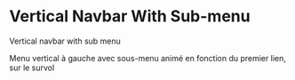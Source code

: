 # Vertical Navbar With Sub-menu

Vertical navbar with sub menu

Menu vertical à gauche avec sous-menu animé en fonction du premier lien, sur le survol
